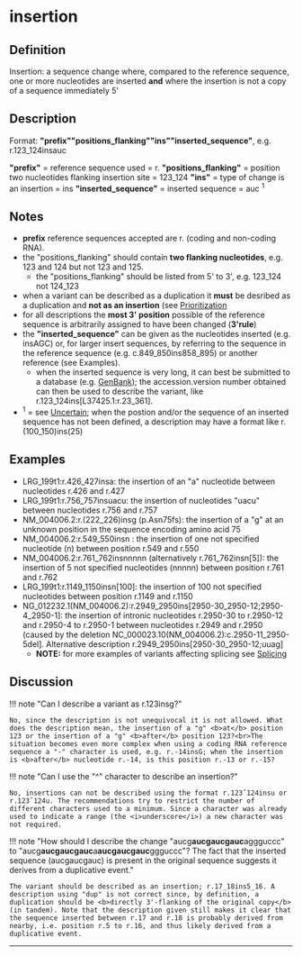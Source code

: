 # insertion

## Definition

Insertion: a sequence change where, compared to the reference sequence, one or more nucleotides are inserted <b>and</b> where the insertion is not a copy of a sequence immediately 5'

## Description

Format: **"prefix""positions_flanking""ins""inserted_sequence"**,  e.g. r.123\_124insauc

**"prefix"**  =  reference sequence used  =  r.
**"positions_flanking"**  =  position two nucleotides flanking insertion site  =  123\_124
**"ins"**  =  type of change is an insertion  =  ins
**"inserted_sequence"**  =  inserted sequence  =  auc <sup>1</sup>

## Notes

* **prefix** reference sequences accepted are r. (coding and non-coding RNA).
* the "positions_flanking" should contain **two flanking nucleotides**, e.g. 123 and 124 but not 123 and 125.
    * the "positions_flanking" should be listed from 5' to 3', e.g. 123_124 not 124_123
* when a variant can be described as a duplication it **must** be desribed as a duplication and **not as an insertion** (see [Prioritization](../../general/)
* for all descriptions the **most 3' position** possible of the reference sequence is arbitrarily assigned to have been changed (**3'rule**)
* the **"inserted_sequence"** can be given as the nucleotides inserted (e.g. insAGC) or, for larger insert sequences, by referring to the sequence in the reference sequence (e.g. c.849_850ins858_895) or another reference (see Examples).
    * when the inserted sequence is very long, it can best be submitted to a database (e.g. [GenBank](http://www.ncbi.nlm.nih.gov/genbank/submit/)); the accession.version number obtained can then be used to describe the variant, like r.123\_124ins[L37425.1:r.23\_361].
* <sup>1</sup> = see [Uncertain](../../uncertain/); when the postion and/or the sequence of an inserted sequence has not been defined, a description may have a format like r.(100_150)ins(25)
## Examples

* LRG\_199t1:r.426\_427insa: the insertion of an "a" nucleotide between nucleotides r.426 and r.427 
* LRG\_199t1:r.756\_757insuacu: the insertion of nucleotides "uacu" between nucleotides r.756 and r.757
* NM\_004006.2:r.(222\_226)insg (p.Asn75fs): the insertion of a "g" at an unknown position in the sequence encoding amino acid 75
* NM\_004006.2:r.549\_550insn : the insertion of one not specified nucleotide (n) between position r.549 and r.550
* NM\_004006.2:r.761\_762insnnnnn (alternatively r.761\_762insn[5]): the insertion of 5 not specified nucleotides (nnnnn) between position r.761 and r.762
* LRG\_199t1:r.1149\_1150insn[100]: the insertion of 100 not specified nucleotides between position r.1149 and r.1150
* NG\_012232.1(NM\_004006.2):r.2949\_2950ins[2950-30\_2950-12;2950-4\_2950-1]: the insertion of intronic nucleotides r.2950-30 to r.2950-12 and r.2950-4 to r.2950-1 between nucleotides r.2949 and r.2950 (caused by the deletion NC\_000023.10(NM\_004006.2):c.2950-11\_2950-5del]. Alternative description r.2949\_2950ins[2950-30\_2950-12;uuag]
    * **NOTE:**    for more examples of variants affecting splicing see [Splicing](../splicing/)
## Discussion

!!! note "Can I describe a variant as r.123insg?"

    No, since the description is not unequivocal it is not allowed. What does the description mean, the insertion of a "g" <b>at</b> position 123 or the insertion of a "g" <b>after</b> position 123?<br>The situation becomes even more complex when using a coding RNA reference sequence a "-" character is used, e.g. r.-14insG; when the insertion is <b>after</b> nucleotide r.-14, is this position r.-13 or r.-15?

!!! note "Can I use the "^" character to describe an insertion?"

    No, insertions can not be described using the format r.123ˆ124insu or r.123ˆ124u. The recommendations try to restrict the number of different characters used to a minimum. Since a character was already used to indicate a range (the <i>underscore</i>) a new character was not required.

!!! note "How should I describe the change "aucg<b>aucgaucgauc</b>aggguccc" to "aucg<b>aucgaucgauc</b>a<b>aucgaucgauc</b>ggguccc"?  The fact that the inserted sequence (aucgaucgauc) is present in the original sequence suggests it derives from a duplicative event."

    The variant should be described as an insertion; r.17_18ins5_16. A description using "dup" is not correct since, by definition, a duplication should be <b>directly 3'-flanking of the original copy</b> (in tandem). Note that the description given still makes it clear that the sequence inserted between r.17 and r.18 is probably derived from nearby, i.e. position r.5 to r.16, and thus likely derived from a duplicative event.
---
